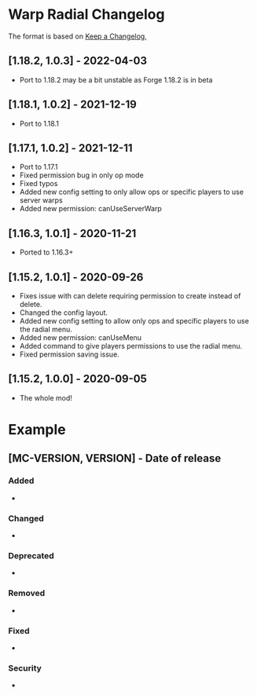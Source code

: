 # Warp Radial Changelog
The format is based on [Keep a Changelog](https://keepachangelog.com/en/1.0.0/),

## [1.18.2, 1.0.3] - 2022-04-03
- Port to 1.18.2 may be a bit unstable as Forge 1.18.2 is in beta

## [1.18.1, 1.0.2] - 2021-12-19
- Port to 1.18.1

## [1.17.1, 1.0.2] - 2021-12-11
- Port to 1.17.1
- Fixed permission bug in only op mode
- Fixed typos
- Added new config setting to only allow ops or specific players to use server warps
- Added new permission: canUseServerWarp

## [1.16.3, 1.0.1] - 2020-11-21
- Ported to 1.16.3+

## [1.15.2, 1.0.1] - 2020-09-26
- Fixes issue with can delete requiring permission to create instead of delete.
- Changed the config layout.
- Added new config setting to allow only ops and specific players to use the radial menu.
- Added new permission: canUseMenu
- Added command to give players permissions to use the radial menu.
- Fixed permission saving issue.

## [1.15.2, 1.0.0] - 2020-09-05
- The whole mod!

# Example
## [MC-VERSION, VERSION] - Date of release
### Added
- 
### Changed
- 
### Deprecated
- 
### Removed
- 
### Fixed
- 
### Security
- 